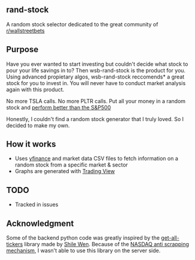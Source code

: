 ## rand-stock

A random stock selector dedicated to the great community of [r/wallstreetbets](https://reddit.com/r/wallstreetbets)

## Purpose
Have you ever wanted to start investing but couldn't decide what stock to pour your life savings in to? Then wsb-rand-stock is the product for you. Using advanced propietary algos, wsb-rand-stock reccomends* a great stock for you to invest in. You will never have to conduct market analysis again with this product. 

No more TSLA calls. No more PLTR calls. Put all your money in a random stock and [perform better than the S&P500](https://www.youtube.com/watch?v=NfSGm9DDQ3o&ab_channel=Node14)

Honestly, I couldn't find a random stock generator that I truly loved. So I decided to make my own. 

## How it works
- Uses [yfinance](https://pypi.org/project/yfinance/) and market data CSV files to fetch information on a random stock from a specific market & sector
- Graphs are generated with [Trading View](https://www.tradingview.com/)


## TODO
- Tracked in issues

## Acknowledgment
Some of the backend python code was greatly inspired by the [get-all-tickers](https://github.com/shilewenuw/get_all_tickers) library made by [Shile Wen](https://github.com/shilewenuw). Because of the [NASDAQ anti scrapping mechanism](https://github.com/shilewenuw/get_all_tickers/issues/4), I wasn't able to use this library on the server side.

